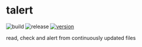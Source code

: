# talert

![build](https://github.com/keecon/talert/workflows/build/badge.svg)
![release](https://github.com/keecon/talert/workflows/release/badge.svg)
[![version](https://img.shields.io/badge/version-v0.1.0-blue.svg)](https://github.com/keecon/talert/releases/latest)

read, check and alert from continuously updated files
